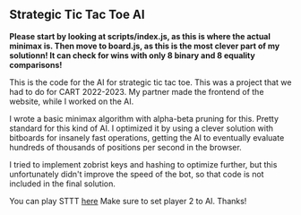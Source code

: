 ## Strategic Tic Tac Toe AI

**Please start by looking at scripts/index.js, as this is where the actual minimax is. Then move to board.js, as this is the most clever part of my solutionn! It can check for wins with only 8 binary and 8 equality comparisons!**

This is the code for the AI for strategic tic tac toe. This was a project that we had to do for CART 2022-2023. My partner made the frontend of the website, while I worked on the AI. 

I wrote a basic minimax algorithm with alpha-beta pruning for this. Pretty standard for this kind of AI. I optimized it by using a clever solution with bitboards for insanely fast operations, getting the AI to eventually evaluate hundreds of thousands of positions per second in the browser.

I tried to implement zobrist keys and hashing to optimize further, but this unfortunately didn't improve the speed of the bot, so that code is not included in the final solution.

You can play STTT [here](https://tictactoe2-0.netlify.app/)
Make sure to set player 2 to AI.
Thanks!
